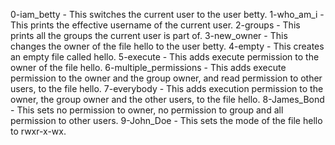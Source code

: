 0-iam_betty - This switches the current user to the user betty.
1-who_am_i - This prints the effective username of the current user.
2-groups - This prints all the groups the current user is part of.
3-new_owner - This changes the owner of the file hello to the user betty.
4-empty - This creates an empty file called hello.
5-execute - This adds execute permission to the owner of the file hello.
6-multiple_permissions - This adds execute permission to the owner and the group owner, and read permission to other users, to the file hello.
7-everybody - This adds execution permission to the owner, the group owner and the other users, to the file hello.
8-James_Bond - This sets no permission to owner, no permission to group and all permission to other users.
9-John_Doe - This sets the mode of the file hello to rwxr-x-wx.
